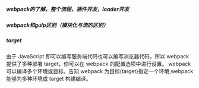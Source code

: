 ##### webpack的了解，整个流程，插件开发，loader开发


##### webpack和gulp区别（模块化与流的区别）

##### target
由于 JavaScript 即可以编写服务端代码也可以编写浏览器代码，所以 webpack 提供了多种部署 target，你可以在 webpack 的配置选项中进行设置。
webpack 可以编译多个环境或目标。告知 webpack 为目标(target)指定一个环境,webpack 能够为多种环境或 target 构建编译。